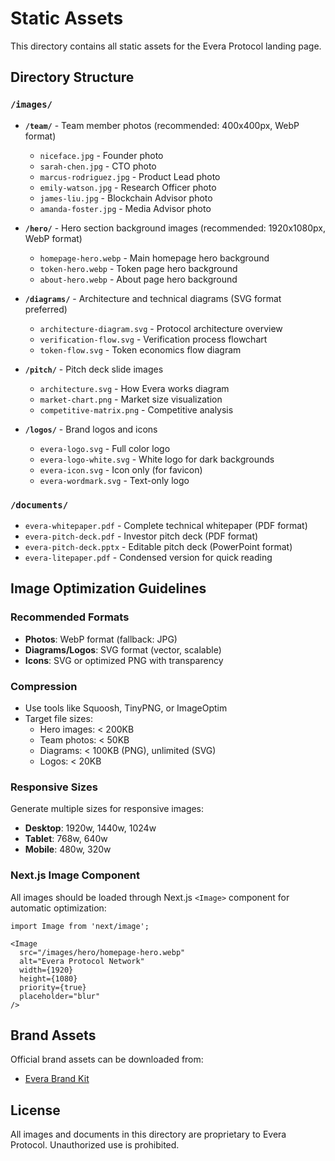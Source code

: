 # Static Assets

This directory contains all static assets for the Evera Protocol landing page.

## Directory Structure

### `/images/`
- **`/team/`** - Team member photos (recommended: 400x400px, WebP format)
  - `niceface.jpg` - Founder photo
  - `sarah-chen.jpg` - CTO photo
  - `marcus-rodriguez.jpg` - Product Lead photo
  - `emily-watson.jpg` - Research Officer photo
  - `james-liu.jpg` - Blockchain Advisor photo
  - `amanda-foster.jpg` - Media Advisor photo

- **`/hero/`** - Hero section background images (recommended: 1920x1080px, WebP format)
  - `homepage-hero.webp` - Main homepage hero background
  - `token-hero.webp` - Token page hero background
  - `about-hero.webp` - About page hero background

- **`/diagrams/`** - Architecture and technical diagrams (SVG format preferred)
  - `architecture-diagram.svg` - Protocol architecture overview
  - `verification-flow.svg` - Verification process flowchart
  - `token-flow.svg` - Token economics flow diagram

- **`/pitch/`** - Pitch deck slide images
  - `architecture.svg` - How Evera works diagram
  - `market-chart.png` - Market size visualization
  - `competitive-matrix.png` - Competitive analysis

- **`/logos/`** - Brand logos and icons
  - `evera-logo.svg` - Full color logo
  - `evera-logo-white.svg` - White logo for dark backgrounds
  - `evera-icon.svg` - Icon only (for favicon)
  - `evera-wordmark.svg` - Text-only logo

### `/documents/`
- `evera-whitepaper.pdf` - Complete technical whitepaper (PDF format)
- `evera-pitch-deck.pdf` - Investor pitch deck (PDF format)
- `evera-pitch-deck.pptx` - Editable pitch deck (PowerPoint format)
- `evera-litepaper.pdf` - Condensed version for quick reading

## Image Optimization Guidelines

### Recommended Formats
- **Photos**: WebP format (fallback: JPG)
- **Diagrams/Logos**: SVG format (vector, scalable)
- **Icons**: SVG or optimized PNG with transparency

### Compression
- Use tools like Squoosh, TinyPNG, or ImageOptim
- Target file sizes:
  - Hero images: < 200KB
  - Team photos: < 50KB
  - Diagrams: < 100KB (PNG), unlimited (SVG)
  - Logos: < 20KB

### Responsive Sizes
Generate multiple sizes for responsive images:
- **Desktop**: 1920w, 1440w, 1024w
- **Tablet**: 768w, 640w
- **Mobile**: 480w, 320w

### Next.js Image Component
All images should be loaded through Next.js `<Image>` component for automatic optimization:

```tsx
import Image from 'next/image';

<Image
  src="/images/hero/homepage-hero.webp"
  alt="Evera Protocol Network"
  width={1920}
  height={1080}
  priority={true}
  placeholder="blur"
/>
```

## Brand Assets

Official brand assets can be downloaded from:
- [Evera Brand Kit](https://evera.network/brand)

## License

All images and documents in this directory are proprietary to Evera Protocol.
Unauthorized use is prohibited.
